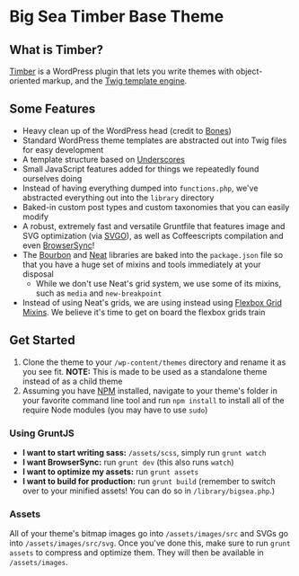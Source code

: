 # Big Sea Timber Base Theme

## What is Timber?
[Timber](https://github.com/timber/timber) is a WordPress plugin that lets you write themes with object-oriented
markup, and the [Twig template engine](http://twig.sensiolabs.org/).

## Some Features
* Heavy clean up of the WordPress head (credit to [Bones](https://github.com/eddiemachado/bones))
* Standard WordPress theme templates are abstracted out into Twig files for easy development
* A template structure based on [Underscores](https://github.com/automattic/_s)
* Small JavaScript features added for things we repeatedly found ourselves doing
* Instead of having everything dumped into `functions.php`, we've abstracted everything out into the `library` directory
* Baked-in custom post types and custom taxonomies that you can easily modify
* A robust, extremely fast and versatile Gruntfile that features image and SVG optimization (via [SVGO](https://github.com/svg/svgo)), as well as Coffeescripts compilation and even [BrowserSync](https://browsersync.io/)!
* The [Bourbon](http://bourbon.io/) and [Neat](http://neat.bourbon.io/) libraries are baked into the `package.json` file so that you have a huge set of mixins and tools immediately at your disposal
  - While we don't use Neat's grid system, we use some of its mixins, such as `media` and `new-breakpoint`
* Instead of using Neat's grids, we are using instead using [Flexbox Grid Mixins](http://thingsym.github.io/flexbox-grid-mixins/). We believe it's time to get on board the flexbox grids train

## Get Started
1. Clone the theme to your `/wp-content/themes` directory and rename it as you see fit. **NOTE:** This is made to be used as a standalone theme instead of as a child theme
2. Assuming you have [NPM](https://www.npmjs.com/) installed, navigate to your theme's folder in your favorite command line tool and run `npm install` to install all of the require Node modules (you may have to use `sudo`)

### Using GruntJS
* **I want to start writing sass:** `/assets/scss`, simply run `grunt watch`
* **I want BrowserSync:** run `grunt dev` (this also runs `watch`)
* **I want to optimize my assets:** run `grunt assets`
* **I want to build for production:** run `grunt build` (remember to switch over to your minified assets! You can do so in `/library/bigsea.php`.)

### Assets
All of your theme's bitmap images go into `/assets/images/src` and SVGs go into `/assets/images/src/svg`. Once you've done this, make sure to run `grunt assets` to compress and optimize them. They will then be available in `/assets/images`.
